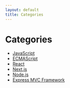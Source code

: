 ```yaml
---
layout: default
title: Categories
---
```


<div class="post">
	<h1 class="pageTitle">Categories</h1>
	<ul>
		<li><a href="./javascript">JavaScript</a></li>
		<li><a href="./ecmascript">ECMAScript</a></li>
		<li><a href="./react">React</a></li>
		<li><a href="./nextjs">Next.js</a></li>
		<li><a href="./nodejs">Node.js</a></li>
		<li><a href="./express">Express MVC Framework</a></li>
	</ul>
</div>
